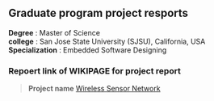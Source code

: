 ## Graduate program project resports
  
**Degree**         : Master of Science  
**college**        : San Jose State University (SJSU), California, USA  
**Specialization** : Embedded Software Designing  
  
### Repoert link of WIKIPAGE for project report  
  
  >**Project name** [Wireless Sensor Network](http://socialledge.com/sjsu/index.php/F18:_Wireless_sensor_network)  

